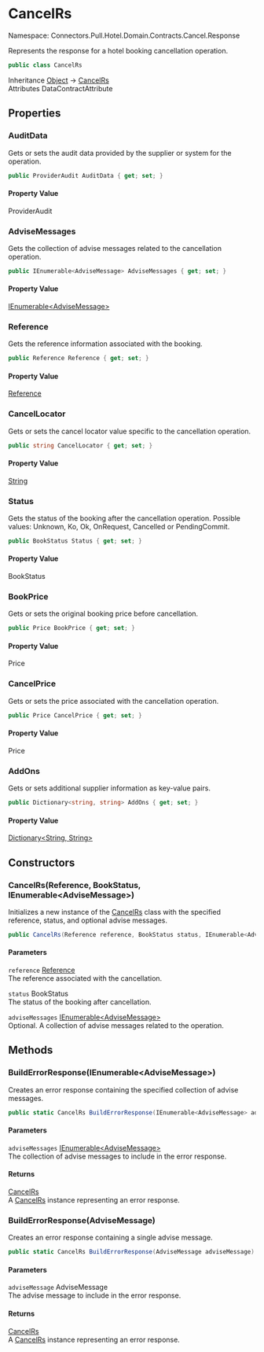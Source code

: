 # CancelRs

Namespace: Connectors.Pull.Hotel.Domain.Contracts.Cancel.Response

Represents the response for a hotel booking cancellation operation.

```csharp
public class CancelRs
```

Inheritance [Object](https://docs.microsoft.com/en-us/dotnet/api/system.object) → [CancelRs](./connectors.pull.hotel.domain.contracts.cancel.response.cancelrs)<br />
Attributes DataContractAttribute

## Properties

### **AuditData**

Gets or sets the audit data provided by the supplier or system for the operation.

```csharp
public ProviderAudit AuditData { get; set; }
```

#### Property Value

ProviderAudit<br />

### **AdviseMessages**

Gets the collection of advise messages related to the cancellation operation.

```csharp
public IEnumerable<AdviseMessage> AdviseMessages { get; set; }
```

#### Property Value

[IEnumerable\<AdviseMessage\>](https://docs.microsoft.com/en-us/dotnet/api/system.collections.generic.ienumerable-1)<br />

### **Reference**

Gets the reference information associated with the booking.

```csharp
public Reference Reference { get; set; }
```

#### Property Value

[Reference](./connectors.pull.hotel.domain.contracts.common.reference)<br />

### **CancelLocator**

Gets or sets the cancel locator value specific to the cancellation operation.

```csharp
public string CancelLocator { get; set; }
```

#### Property Value

[String](https://docs.microsoft.com/en-us/dotnet/api/system.string)<br />

### **Status**

Gets the status of the booking after the cancellation operation. 
 Possible values: Unknown, Ko, Ok, OnRequest, Cancelled or PendingCommit.

```csharp
public BookStatus Status { get; set; }
```

#### Property Value

BookStatus<br />

### **BookPrice**

Gets or sets the original booking price before cancellation.

```csharp
public Price BookPrice { get; set; }
```

#### Property Value

Price<br />

### **CancelPrice**

Gets or sets the price associated with the cancellation operation.

```csharp
public Price CancelPrice { get; set; }
```

#### Property Value

Price<br />

### **AddOns**

Gets or sets additional supplier information as key-value pairs.

```csharp
public Dictionary<string, string> AddOns { get; set; }
```

#### Property Value

[Dictionary\<String, String\>](https://docs.microsoft.com/en-us/dotnet/api/system.collections.generic.dictionary-2)<br />

## Constructors

### **CancelRs(Reference, BookStatus, IEnumerable\<AdviseMessage\>)**

Initializes a new instance of the [CancelRs](./connectors.pull.hotel.domain.contracts.cancel.response.cancelrs) class with the specified reference, status, and optional advise messages.

```csharp
public CancelRs(Reference reference, BookStatus status, IEnumerable<AdviseMessage> adviseMessages)
```

#### Parameters

`reference` [Reference](./connectors.pull.hotel.domain.contracts.common.reference)<br />
The reference associated with the cancellation.

`status` BookStatus<br />
The status of the booking after cancellation.

`adviseMessages` [IEnumerable\<AdviseMessage\>](https://docs.microsoft.com/en-us/dotnet/api/system.collections.generic.ienumerable-1)<br />
Optional. A collection of advise messages related to the operation.

## Methods

### **BuildErrorResponse(IEnumerable\<AdviseMessage\>)**

Creates an error response containing the specified collection of advise messages.

```csharp
public static CancelRs BuildErrorResponse(IEnumerable<AdviseMessage> adviseMessages)
```

#### Parameters

`adviseMessages` [IEnumerable\<AdviseMessage\>](https://docs.microsoft.com/en-us/dotnet/api/system.collections.generic.ienumerable-1)<br />
The collection of advise messages to include in the error response.

#### Returns

[CancelRs](./connectors.pull.hotel.domain.contracts.cancel.response.cancelrs)<br />
A [CancelRs](./connectors.pull.hotel.domain.contracts.cancel.response.cancelrs) instance representing an error response.

### **BuildErrorResponse(AdviseMessage)**

Creates an error response containing a single advise message.

```csharp
public static CancelRs BuildErrorResponse(AdviseMessage adviseMessage)
```

#### Parameters

`adviseMessage` AdviseMessage<br />
The advise message to include in the error response.

#### Returns

[CancelRs](./connectors.pull.hotel.domain.contracts.cancel.response.cancelrs)<br />
A [CancelRs](./connectors.pull.hotel.domain.contracts.cancel.response.cancelrs) instance representing an error response.
